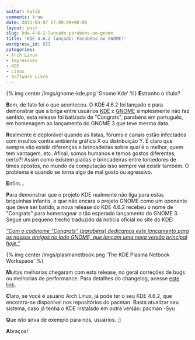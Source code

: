 ```yaml
---
author: kalib
comments: true
date: 2011-04-07 17:09:09+00:00
layout: post
slug: kde-4-6-2-lancado-parabens-ao-gnome
title: 'KDE 4.6.2 lançado: Parabéns ao GNOME!'
wordpress_id: 823
categories:
- Arch Linux
- Impressoes
- KDE
- Linux
- Software Livre
---
```

{% img center /imgs/gnome-kde.png 'Gnome Kde' %}
**E**stranho o título?

**B**om, de fato foi o que aconteceu. O KDE 4.6.2 foi lançado e para demonstrar que a briga entre usuários [KDE](http://www.kde.org) x [GNOME](http://www.gnome.org) simplesmente não faz sentido, esta release foi batizada de "Congrats", parabéns em português, em homenagem ao lançamento do GNOME 3 que teve mesma data.

**R**ealmente é deplorável quando as listas, fórums e canais estão infectados com insultos contra ambiente gráfico X ou distribuição Y. É claro que sempre vão existir diferenças e brincadeiras sobre qual é o melhor, quem tem vantagem, etc. Afinal, somos humanos e temos gostos diferentes, certo?! Assim como existem piadas e brincadeiras entre torcedores de times opostos, no mundo da computação isso sempre vai existir também. O problema é quando se torna algo de mal gosto ou agressivo.

**E**nfim...

**P**ara demonstrar que o projeto KDE realmente não liga para estas briguinhas infantis, e que não encara o projeto GNOME como um oponente que deve ser batido, a nova release do KDE 4.6.2 recebeu o nome de "Congrats" para homenagear o tão esperado lançamento do GNOME 3. Segue um pequeno trecho traduzido da notícia oficial no site do KDE:

[](http://kde.org/announcements/announce-4.6.2.php)_[“Com o codinome “Congrats" (parabéns) dedicamos este lançamento para os nossos amigos no lado GNOME, que lançam uma nova versão principal hoje.”](http://kde.org/announcements/announce-4.6.2.php)_





{% img center /imgs/plasmanetbook.png 'The KDE Plasma Netbook Workspace' %}

**M**uitas melhorias chegaram com esta release, no geral correções de bugs ou melhorias de performance. Para detalhes do changelog, acesse [este link](http://www.kde.org/announcements/changelogs/changelog4_6_1to4_6_2.php).

**C**laro, se você é usuário Arch Linux, já pode ter o seu KDE 4.6.2, que encontra-se disponível nos repositórios do pacman. Basta atualizar seu sistema, caso já tenha o KDE instalado em outra versão: pacman -Syu

**Q**ue isto sirva de exemplo para nós, usuários. ;]

**A**braços!